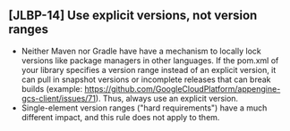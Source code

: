 [JLBP-14] Use explicit versions, not version ranges
---------------------------------------------------

- Neither Maven nor Gradle have have a mechanism to locally lock versions like
  package managers in other languages. If the pom.xml of your library specifies
  a version range instead of an explicit version, it can pull in snapshot
  versions or incomplete releases that can break builds (example:
  https://github.com/GoogleCloudPlatform/appengine-gcs-client/issues/71). Thus,
  always use an explicit version.
- Single-element version ranges ("hard requirements") have a much different
  impact, and this rule does not apply to them.
